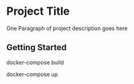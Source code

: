 # Project Title

One Paragraph of project description goes here

## Getting Started

docker-compose build

docker-compose up
